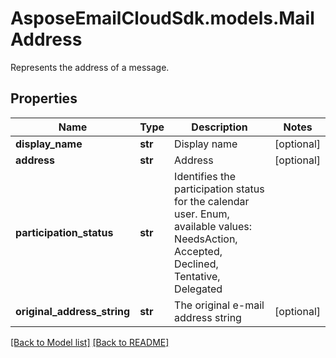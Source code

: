 # AsposeEmailCloudSdk.models.MailAddress

Represents the address of a message.

## Properties
Name | Type | Description | Notes
------------ | ------------- | ------------- | -------------
**display_name** |**str** |Display name              |[optional] 
**address** |**str** |Address              |[optional] 
**participation_status** |**str** |Identifies the participation status for the calendar user. Enum, available values: NeedsAction, Accepted, Declined, Tentative, Delegated |
**original_address_string** |**str** |The original e-mail address string              |[optional] 




[[Back to Model list]](Models.md) [[Back to README]](README.md)

